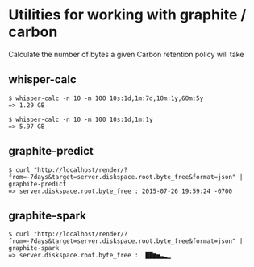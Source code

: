 # Utilities for working with graphite / carbon

Calculate the number of bytes a given Carbon retention policy will take

## whisper-calc

```
$ whisper-calc -n 10 -m 100 10s:1d,1m:7d,10m:1y,60m:5y
=> 1.29 GB

$ whisper-calc -n 10 -m 100 10s:1d,1m:1y
=> 5.97 GB
```

## graphite-predict

```
$ curl "http://localhost/render/?from=-7days&target=server.diskspace.root.byte_free&format=json" | graphite-predict
=> server.diskspace.root.byte_free : 2015-07-26 19:59:24 -0700
```

## graphite-spark

```
$ curl "http://localhost/render/?from=-7days&target=server.diskspace.root.byte_free&format=json" | graphite-spark
=> server.diskspace.root.byte_free :  ██▆▅▃▂▁

```